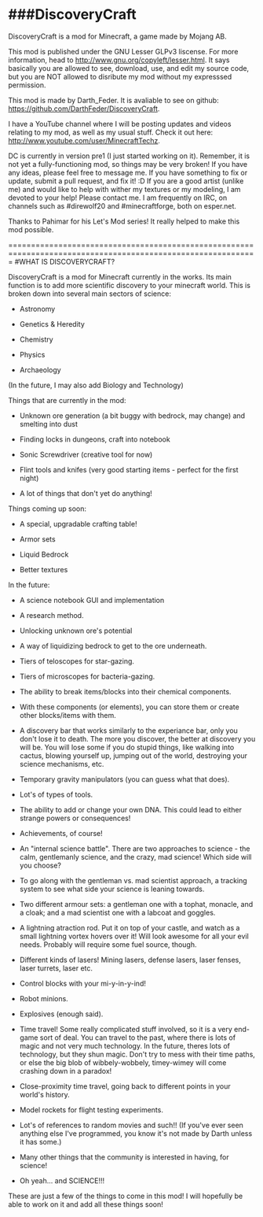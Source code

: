 ###DiscoveryCraft
==============

DiscoveryCraft is a mod for Minecraft, a game made by Mojang AB.


This mod is published under the GNU Lesser GLPv3 liscense. For more information, head to http://www.gnu.org/copyleft/lesser.html.
It says basically you are allowed to see, download, use, and edit my source code, but you are NOT allowed to disribute my mod without my expresssed permission.

This mod is made by Darth_Feder. It is avaliable to see on github: https://github.com/DarthFeder/DiscoveryCraft.

I have a YouTube channel where I will be posting updates and videos relating to my mod, as well as my usual stuff.
Check it out here: http://www.youtube.com/user/MinecraftTechz.

DC is currently in version pre1 (I just started working on it). Remember, it is not yet a fully-functioning mod, so things may be very broken!
If you have any ideas, please feel free to message me. If you have something to fix or update, submit a pull request, and fix it! :D
If you are a good artist (unlike me) and would like to help with wither my textures or my modeling, I am devoted to your help! Please contact me.
I am frequently on IRC, on channels such as #direwolf20 and #minecraftforge, both on esper.net.

Thanks to Pahimar for his Let's Mod series! It really helped to make this mod possible.

=============================================================================================================
#WHAT IS DISCOVERYCRAFT?

DiscoveryCraft is a mod for Minecraft currently in the works. Its main function is to add more scientific discovery
to your minecraft world. This is broken down into several main sectors of science:

- Astronomy

- Genetics & Heredity

- Chemistry

- Physics

- Archaeology

(In the future, I may also add Biology and Technology)

Things that are currently in the mod:

- Unknown ore generation (a bit buggy with bedrock, may change) and smelting into dust

- Finding locks in dungeons, craft into notebook

- Sonic Screwdriver (creative tool for now)

- Flint tools and knifes (very good starting items - perfect for the first night)

- A lot of things that don't yet do anything!

Things coming up soon:

- A special, upgradable crafting table!

- Armor sets

- Liquid Bedrock

- Better textures

In the future:

- A science notebook GUI and implementation

- A research method.

- Unlocking unknown ore's potential

- A way of liquidizing bedrock to get to the ore underneath.

- Tiers of teloscopes for star-gazing.

- Tiers of microscopes for bacteria-gazing.

- The ability to break items/blocks into their chemical components.

- With these components (or elements), you can store them or create other blocks/items with them.

- A discovery bar that works similarly to the experiance bar, only you don't lose it to death. The more you discover, the better at discovery you will be. You will lose some if you do stupid things, like walking into cactus, blowing yourself up, jumping out of the world, destroying your science mechanisms, etc.
  
- Temporary gravity manipulators (you can guess what that does).

- Lot's of types of tools.

- The ability to add or change your own DNA. This could lead to either strange powers or consequences!

- Achievements, of course!

- An "internal science battle". There are two approaches to science - the calm, gentlemanly science, and the crazy, mad science! Which side will you choose?

- To go along with the gentleman vs. mad scientist approach, a tracking system to see what side your science is leaning towards.

- Two different armour sets: a gentleman one with a tophat, monacle, and a cloak; and a mad scientist one with a labcoat and goggles.

- A lightning atraction rod. Put it on top of your castle, and watch as a small lightning vortex hovers over it! Will look awesome for all your evil needs. Probably will require some fuel source, though.

- Different kinds of lasers! Mining lasers, defense lasers, laser fenses, laser turrets, laser etc.

- Control blocks with your mi-y-in-y-ind!

- Robot minions.

- Explosives (enough said).

- Time travel! Some really complicated stuff involved, so it is a very end-game sort of deal. You can travel to the past, where there is lots of magic and not very much technology. In the future, theres lots of technology, but they shun magic. Don't try to mess with their time paths, or else the big blob of wibbely-wobbely, timey-wimey will come crashing down in a paradox!

- Close-proximity time travel, going back to different points in your world's history.

- Model rockets for flight testing experiments.

- Lot's of references to random movies and such!! (If you've ever seen anything else I've programmed, you know it's not made by Darth unless it has some.)

- Many other things that the community is interested in having, for science!

- Oh yeah... and SCIENCE!!!

These are just a few of the things to come in this mod! I will hopefully be able to work on it and add all these things soon!